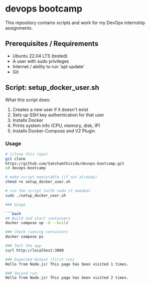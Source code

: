 # devops bootcamp

This repository contains scripts and work for my DevOps internship assignments.

## Prerequisites / Requirements
- Ubuntu 22.04 LTS (tested)
- A user with sudo privileges
- Internet / ability to run 'apt update'
- Git

## Script: setup_docker_user.sh

What this script does:
1. Creates a new user if it doesn't exist
2. Sets up SSH key authentication for that user
3. Installs Docker
4. Prints system info (CPU, memory, disk, IP)
5. Installs Docker-Compose and V2 Plugin

### Usage

```bash
# (clone this repo)
git clone
https://github.com/Sakshamthiside/devops-bootcamp.git
cd devops-bootcamp

# make script executable (if not already)
chmod +x setup_docker_user.sh

# run the script (with sudo if needed)
sudo ./setup_docker_user.sh

### Usage

```bash
## Build and start containers
docker compose up -d --build

### Check running containers
docker compose ps

### Test the app
curl http://localhost:3000

### Expected Output (first run)
Hello from Node.js! This page has been visited 1 times.

### Second run:
Hello from Node.js! This page has been visited 2 times.
